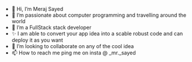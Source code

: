- 👋 Hi, I’m Meraj Sayed
- 👀 I’m passionate about computer programming and travelling around the world
- 🌱 I’m a FullStack stack developer
- ✨ I am able to convert your app idea into a scable robust code and can deploy it as you want
- 💞️ I’m looking to collaborate on any of the cool idea
- 📫 How to reach me ping me on insta @ _mr._sayed

<!---
MerajSayed22/MerajSayed22 is a ✨ special ✨ repository because its `README.md` (this file) appears on your GitHub profile.
You can click the Preview link to take a look at your changes.
--->
